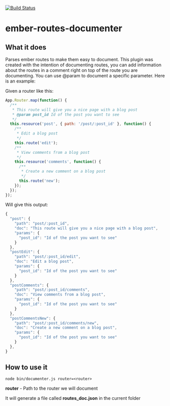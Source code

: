 [![Build Status](https://travis-ci.org/soonick/ember-routes-documenter.svg?branch=master)](https://travis-ci.org/soonick/ember-routes-documenter)

# ember-routes-documenter

## What it does

Parses ember routes to make them easy to document. This plugin was created with
the intention of documenting routes, you can add information about the routes in
a comment right on top of the route you are documenting. You can use @param to
document a specific parameter. Here is an example:

Given a router like this:

```JavaScript
App.Router.map(function() {
  /**
   * This route will give you a nice page with a blog post
   * @param post_id Id of the post you want to see
   */
  this.resource('post', { path: '/post/:post_id' }, function() {
    /**
     * Edit a blog post
     */
    this.route('edit');
    /**
     * View comments from a blog post
     */
    this.resource('comments', function() {
      /**
       * Create a new comment on a blog post
       */
      this.route('new');
    });
  });
});
```

Will give this output:

```JavaScript
{
  "post": {
    "path": "post/:post_id",
    "doc": "This route will give you a nice page with a blog post",
    "params": {
      "post_id": "Id of the post you want to see"
    }
  },
  "postEdit": {
    "path": "post/:post_id/edit",
    "doc": "Edit a blog post",
    "params": {
      "post_id": "Id of the post you want to see"
    }
  },
  "postComments": {
    "path": "post/:post_id/comments",
    "doc": "View comments from a blog post",
    "params": {
      "post_id": "Id of the post you want to see"
    }
  },
  "postCommentsNew": {
    "path": "post/:post_id/comments/new",
    "doc": "Create a new comment on a blog post",
    "params": {
      "post_id": "Id of the post you want to see"
    }
  },
}
```

## How to use it

```
node bin/documenter.js router=<router>
```

**router** - Path to the router we will document

It will generate a file called **routes_doc.json** in the current folder
